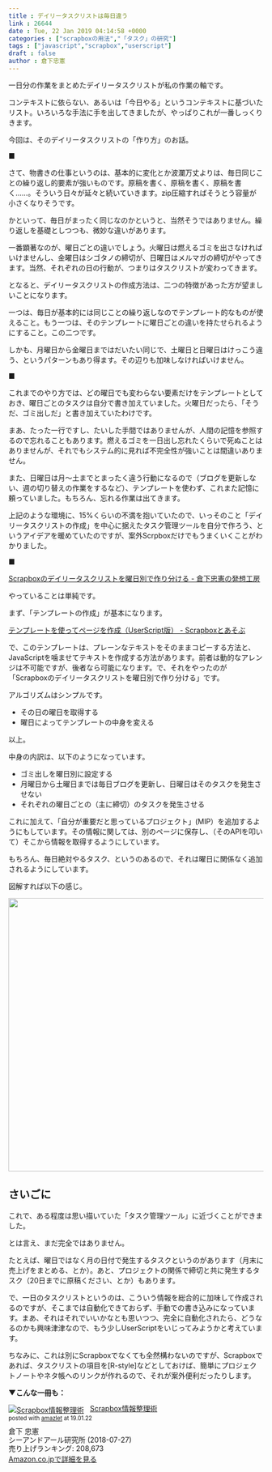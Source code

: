 ```yaml
---
title : デイリータスクリストは毎日違う
link : 26644
date : Tue, 22 Jan 2019 04:14:58 +0000
categories : ["scrapboxの用法","「タスク」の研究"]
tags : ["javascript","scrapbox","userscript"]
draft : false
author : 倉下忠憲
---
```


一日分の作業をまとめたデイリータスクリストが私の作業の軸です。

コンテキストに依らない、あるいは「今日やる」というコンテキストに基づいたリスト。いろいろな手法に手を出してきましたが、やっぱりこれが一番しっくりきます。

今回は、そのデイリータスクリストの「作り方」のお話。

■

さて、物書きの仕事というのは、基本的に変化とか波瀾万丈よりは、毎日同じことの繰り返し的要素が強いものです。原稿を書く、原稿を書く、原稿を書く……。そういう日々が延々と続いていきます。zip圧縮すればそうとう容量が小さくなりそうです。

かといって、毎日がまったく同じなのかというと、当然そうではありません。繰り返しを基礎としつつも、微妙な違いがあります。

一番顕著なのが、曜日ごとの違いでしょう。火曜日は燃えるゴミを出さなければいけませんし、金曜日はシゴタノの締切が、日曜日はメルマガの締切がやってきます。当然、それぞれの日の行動が、つまりはタスクリストが変わってきます。

となると、デイリータスクリストの作成方法は、二つの特徴があった方が望ましいことになります。

一つは、毎日が基本的には同じことの繰り返しなのでテンプレート的なものが使えること。もう一つは、そのテンプレートに曜日ごとの違いを持たせられるようにすること。この二つです。

しかも、月曜日から金曜日まではだいたい同じで、土曜日と日曜日はけっこう違う、というパターンもあり得ます。その辺りも加味しなければいけません。

■

これまでのやり方では、どの曜日でも変わらない要素だけをテンプレートとしておき、曜日ごとのタスクは自分で書き加えていました。火曜日だったら、「そうだ、ゴミ出しだ」と書き加えていたわけです。

まあ、たった一行ですし、たいした手間ではありませんが、人間の記憶を参照するので忘れることもあります。燃えるゴミを一日出し忘れたくらいで死ぬことはありませんが、それでもシステム的に見れば不完全性が強いことは間違いありません。

また、日曜日は月〜土までとまったく違う行動になるので（ブログを更新しない、週の切り替えの作業をするなど）、テンプレートを使わず、これまた記憶に頼っていました。もちろん、忘れる作業は出てきます。

上記のような環境に、15%くらいの不満を抱いていたので、いっそのこと「デイリータスクリストの作成」を中心に据えたタスク管理ツールを自分で作ろう、というアイデアを暖めていたのですが、案外Scrpboxだけでもうまくいくことがわかりました。

■

<a href="https://scrapbox.io/rashitamemo/Scrapbox%E3%81%AE%E3%83%87%E3%82%A4%E3%83%AA%E3%83%BC%E3%82%BF%E3%82%B9%E3%82%AF%E3%83%AA%E3%82%B9%E3%83%88%E3%82%92%E6%9B%9C%E6%97%A5%E5%88%A5%E3%81%A7%E4%BD%9C%E3%82%8A%E5%88%86%E3%81%91%E3%82%8B">Scrapboxのデイリータスクリストを曜日別で作り分ける - 倉下忠憲の発想工房</a>

やっていることは単純です。

まず、「テンプレートの作成」が基本になります。

<a href="https://scrapbox.io/scrasobox/%E3%83%86%E3%83%B3%E3%83%97%E3%83%AC%E3%83%BC%E3%83%88%E3%82%92%E4%BD%BF%E3%81%A3%E3%81%A6%E3%83%9A%E3%83%BC%E3%82%B8%E3%82%92%E4%BD%9C%E6%88%90%EF%BC%88UserScript%E7%89%88%EF%BC%89">テンプレートを使ってページを作成（UserScript版） - Scrapboxとあそぶ</a>

で、このテンプレートは、プレーンなテキストをそのままコピーする方法と、JavaScriptを噛ませてテキストを作成する方法があります。前者は動的なアレンジは不可能ですが、後者なら可能になります。で、それをやったのが「Scrapboxのデイリータスクリストを曜日別で作り分ける」です。

アルゴリズムはシンプルです。

<ul>
	<li>その日の曜日を取得する</li>
	<li>曜日によってテンプレートの中身を変える</li>
</ul>

以上。

中身の内訳は、以下のようになっています。

<ul>
	<li>ゴミ出しを曜日別に設定する</li>
	<li>月曜日から土曜日までは毎日ブログを更新し、日曜日はそのタスクを発生させない</li>
	<li>それぞれの曜日ごとの（主に締切）のタスクを発生させる</li>
</ul>

これに加えて、「自分が重要だと思っているプロジェクト」(MIP）を追加するようにもしています。その情報に関しては、別のページに保存し、（そのAPIを叩いて）そこから情報を取得するようにしています。

もちろん、毎日絶対やるタスク、というのあるので、それは曜日に関係なく追加されるようにしています。

図解すれば以下の感じ。

<a href="https://rashita.net/blog/?attachment_id=26645" rel="attachment wp-att-26645"><img src="https://rashita.net/blog/wp-content/uploads/2019/01/screenshot-29-700x540.png" alt="" width="700" height="540" class="alignnone size-large wp-image-26645" /></a>

<h2>さいごに</h2>

これで、ある程度は思い描いていた「タスク管理ツール」に近づくことができました。

とは言え、まだ完全ではありません。

たとえば、曜日ではなく月の日付で発生するタスクというのがあります（月末に売上げをまとめる、とか）。あと、プロジェクトの関係で締切と共に発生するタスク（20日までに原稿ください、とか）もあります。

で、一日のタスクリストというのは、こういう情報を総合的に加味して作成されるのですが、そこまでは自動化できておらず、手動での書き込みになっています。まあ、それはそれでいいかなとも思いつつ、完全に自動化されたら、どうなるのかも興味津津なので、もう少しUserScriptをいじってみようかと考えています。

ちなみに、これは別にScrapboxでなくても全然構わないのですが、Scrapboxであれば、タスクリストの項目を[R-style]などとしておけば、簡単にプロジェクトノートやネタ帳へのリンクが作れるので、それが案外便利だったりします。

<strong>▼こんな一冊も：</strong>

<div class="amazlet-box" style="margin-bottom:0px;"><div class="amazlet-image" style="float:left;margin:0px 12px 1px 0px;"><a href="http://www.amazon.co.jp/exec/obidos/ASIN/4863542526/rashita1000-22/ref=nosim/" name="amazletlink" target="_blank"><img src="https://images-fe.ssl-images-amazon.com/images/I/51L7tTg9PML._SL160_.jpg" alt="Scrapbox情報整理術" style="border: none;" /></a></div><div class="amazlet-info" style="line-height:120%; margin-bottom: 10px"><div class="amazlet-name" style="margin-bottom:10px;line-height:120%"><a href="http://www.amazon.co.jp/exec/obidos/ASIN/4863542526/rashita1000-22/ref=nosim/" name="amazletlink" target="_blank">Scrapbox情報整理術</a><div class="amazlet-powered-date" style="font-size:80%;margin-top:5px;line-height:120%">posted with <a href="http://www.amazlet.com/" title="amazlet" target="_blank">amazlet</a> at 19.01.22</div></div><div class="amazlet-detail">倉下 忠憲 <br />シーアンドアール研究所 (2018-07-27)<br />売り上げランキング: 208,673<br /></div><div class="amazlet-sub-info" style="float: left;"><div class="amazlet-link" style="margin-top: 5px"><a href="http://www.amazon.co.jp/exec/obidos/ASIN/4863542526/rashita1000-22/ref=nosim/" name="amazletlink" target="_blank">Amazon.co.jpで詳細を見る</a></div></div></div><div class="amazlet-footer" style="clear: left"></div></div>
